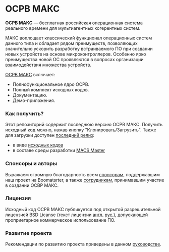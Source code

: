 # ОСРВ МАКС

**ОСРВ МАКС** — бесплатная российская операционная система реального времени для мультиагентных когерентных систем. 

МАКС воплощает классический функционал операционных систем данного типа и обладает рядом преимуществ, позволяющих значительно ускорить разработку встраиваемого ПО при создании новых устройств на основе микроконтроллеров. Особенно ярко преимущества новой ОС проявляются в вопросах организации взаимодействия множества устройств.

[ОСРВ МАКС](https://www.astrosoft.ru/products/development/rtos-macs/) включает:
* Полнофункциональное ядро ОСРВ.
* Полный комплект исходных кодов.
* Документацию.
* Демо-приложения.

### Как получить?

Этот репозиторий содержит последнюю версию ОСРВ МАКС. Получить исходный код можно, нажав кнопку "Клонировать/Загрузить". 
Также для загрузки доступен [последний релиз](https://github.com/AstroSoft-MIR/macs-rtos/releases/tag/v1.6.0):
* в виде [исходных кодов](https://github.com/AstroSoft-MIR/macs-rtos/archive/v1.6.0.zip)
* в составе среды разработки [MACS Master](https://github.com/AstroSoft-MIR/macs-rtos/releases/download/v1.6.0/macs-master-1-6-0.zip)

### Спонсоры и авторы

Выражаем огромную благодарность всем [спонсорам](CREDITS.md), поддержавшим наш проект на Boomatsrter, а также [сотрудникам](AUTHORS.md), принимавшим участие в создании ОСВР МАКС.

### Лицензия

Исходный код ОСРВ МАКС публикуется под открытой разрешительной лицензией BSD Licanse (текст лицензии [англ.](LICENSE) [рус.](LICENSE_RU)), допускающей проприетарное коммерческое использование ПО.

### Развитие проекта

Рекомендации по развитию проекта приведены в данном [руководстве](CONTRIBUTING.md).
